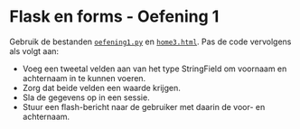 # Flask en forms - Oefening 1

Gebruik de bestanden [`oefening1.py`]() en [`home3.html`](). 
Pas de code vervolgens als volgt aan:

-	Voeg een tweetal velden aan van het type StringField om voornaam en achternaam in te kunnen voeren.
-	Zorg dat beide velden een waarde krijgen.
-	Sla de gegevens op in een sessie.
-	Stuur een flash-bericht naar de gebruiker met daarin de voor- en achternaam.
